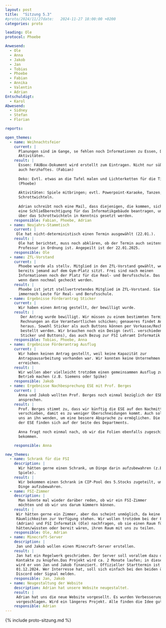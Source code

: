 ```yaml
---
layout: post
title:  "Sitzung 5.3"
#proto/2024/11/27date:   2024-11-27 18:00:00 +0200
categories: proto

leading: Ole
protocol: Phoebe

Anwesend:
  - Ole
  - Anna
  - Jakob
  - Jan
  - Tobias
  - Phoebe
  - Fabian
  - Annika
  - Valentin
  - Adrian
Entschuldigt:
  - Karol
Abwesend:
  - Sidney
  - Stefan
  - Florian

reports:

open_themes:
  - name: Weihnachtsfeier
    current: |
      Planungen sind im Gange, se fehlen noch Informationen zu Essen, Deko und
      Aktivitäten.
    result: |
      Essen: FAUBox-Dokument wird erstellt zum Eintragen. Nicht nur süßes Essen,
      auch herzhaftes. (Fabian)
      
      Deko: Evtl. etwas an die Tafel malen und Lichterketten für die Tische
      (Phoebe)
      
      Aktivitäten: Spiele mitbringen; evtl. Powerpoint-Karaoke, Tanzen;
      Schrottwichteln.
      
      Adrian schreibt noch eine Mail, dass diejenigen, die kommen, sich zuvor
      eine Schließberechtigung für das Informatikgebäude beantragen, und zudem
      über das Schrottwichteln in Kenntnis gesetzt werden.
    responsible: Fabian, Phoebe, Adrian
  - name: Neujahrs-Stammtisch
    current: |
     Ole hat nicht-deterministisch einen Termin ausgewählt (22.01.).
    result: |
      Ole hat berichtet, muss noch abklären, ob der Termin auch seitens der
      Professur in Ordnung ist. Angepeilt ist der 22.01.2025.
    responsible: Ole
  - name: ZfL-Vorstand
    current: |
      Phoebe wurde als stellv. Mitglied in den ZfL-Vorstand gewählt, weil
      bereits jemand auf dem Gym-Platz sitzt. Frei sind nach meinen
      Informationen noch der Platz für die Real- und Berufsschule. Das sollte
      wenn dann nochmal gecheckt werden.
    result: |
      Phoebe ist jetzt stellvertretendes Mitglied im ZfL-Vorstand. Sie suchen
      immernoch Leute für Real- und Berufsschule.
  - name: Ergebnisse Förderantrag Sticker
    current: |
      Wir haben einen Antrag gestellt, der bewilligt wurde.
    result: |
       Der Antrag wurde bewilligt. Wir müssen zu einem bestimmten Termin
       Rechnungen an die Verantwortlichen schicken; genaueres findet Anna noch
       heraus. Sowohl Sticker als auch Buttons können per Vorkasse/Rechnung
       bestellt werden. Wir brauchen noch ein Design (evtl. verschiedene für
       Sticker und Buttons), das auch Bezug zur FSI Lehramt Informatik hat.
    responsible: Tobias, Phoebe, Anna
  - name: Ergebnisse Förderantrag Ausflug
    current: |
      Wir haben keinen Antrag gestellt, weil keine Kapazität zur
      Antragsausarbeitung vorhanden war. Wir konnten keine Unternehmen
      erreichen.
    result: |
      Wir wollen aber vielleicht trotzdem einen gemeinsammen Ausflug zu einem
      Betrieb machen (z.B. Siemens oder Spike)
    responsible: Jakob
  - name: Ergebnisse Nachbesprechung ESE mit Prof. Berges
    current: |
      Anna und Jakob wollten Prof. Berges noch einmal bezüglich der ESE
      ansprechen.
    result: |
      Prof. Berges stimmt zu, dass wir künftig die ESE auf den Nachmittag
      verschieben, damit es zu weniger Überschneidungen kommt. Auch sollen wir
      uns an ihn wenden, um eine bessere Absprache zu ermöglichen. Die Folien
      der ESE finden sich auf der Seite des Departments.
      
      Anna fragt noch einmal nach, ob wir die Folien ebenfalls zugeschickt
      bekommen.

    responsible: Anna

new_themes:
  - name: Schrank für die FSI
    description: | 
      Wir hätten gerne einen Schrank, um Dinge darin aufzubewahren (z.B.
      Spiele).
    result: |
      Wir bekommen einen Schrank im CIP-Pool des 5.Stocks zugeteilt, um darin
      Dinge aufzubewahren.
  - name: FSI-Zimmer
    description: |
      Man könnte mal wieder darüber reden, ob wir ein FSI-Zimmer
      möchten und ob wir uns darum kümmern können.
    result: |
     Wir hätten gerne ein Zimmer, aber das scheint unmöglich, da keine
     Räumlichkeiten zur Verfügung stehen. Wir wollen trotzdem bei der FSV Tech
     (Adrian) und FSI Informatik (Ole) nachfragen, ob sie einen Raum für uns
     hätten/wüssten oder bereit wären, ihren Raum mit uns zu teilen.
    responsible: Ole, Adrian 
  - name: Minecraft-Server
    description: |
     Jan und Jakob wollen einen Minecraft-Server erstellen.
    result: |
     Jan hat ein Regelwerk geschrieben. Der Server soll vorallem dazu dienen,
     Kontakte zu knüpfen.Das Projekt wird ca. 2 Monate laufen; in dieser Zeit
     wird er von Jan und Jakob finanziert. Offizieller Starttermin ist der
     01.12.2024. Wer Interresse hat, soll sich einfach bei den beiden über
     Discord oder Signal melden.
    responsible: Jan, Jakob 
  - name: Neugestaltung der Website
    description: Adrian hat unsere Website neugestaltet.
    result: |
     Adrian hat uns die neue Website vorgesellt. Es wurden Verbesserungen
     vorgeschlagen. Wird ein längeres Projekt. Alle finden die Idee gut.
    responsible: Adrian
---
```

{% include proto-sitzung.md %}
